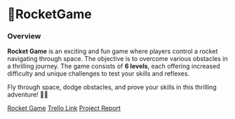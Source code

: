 # 🚀RocketGame

### Overview  
**Rocket Game** is an exciting and fun game where players control a rocket navigating through space. The objective is to overcome various obstacles in a thrilling journey. The game consists of **6 levels**, each offering increased difficulty and unique challenges to test your skills and reflexes.  

Fly through space, dodge obstacles, and prove your skills in this thrilling adventure! 🚀✨

[Rocket Game](https://sharemygame.com/@delicateflower/rocket-game)
[Trello Link](https://trello.com/invite/b/67596563e7e06480a2f62595/ATTI8abed3ce03f2b942ccd8b17c1b27bd5797BE88E3/project)
[Project Report](https://docs.google.com/document/d/16APi0sGmE7g327xuPNkBqtnQfGqSV8vm3aiTvBMK0oc/edit?usp=sharing)


